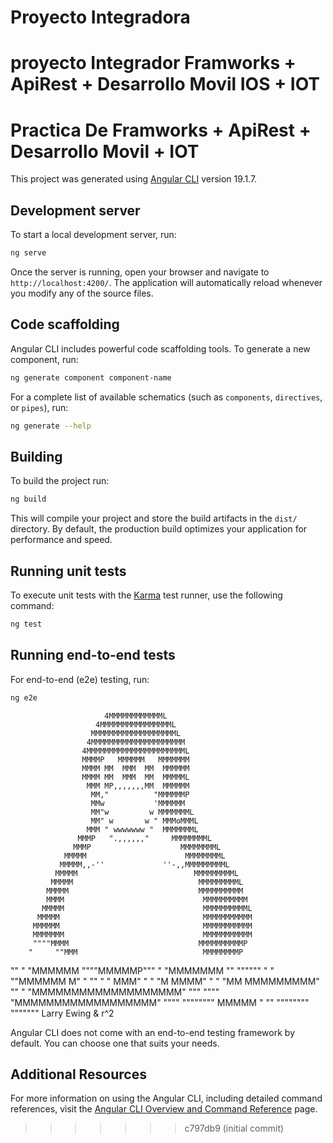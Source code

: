 # Proyecto Integradora
proyecto Integrador Framworks + ApiRest + Desarrollo Movil IOS + IOT
=======
# Practica De Framworks + ApiRest + Desarrollo Movil + IOT

This project was generated using [Angular CLI](https://github.com/angular/angular-cli) version 19.1.7.

## Development server

To start a local development server, run:

```bash
ng serve
```

Once the server is running, open your browser and navigate to `http://localhost:4200/`. The application will automatically reload whenever you modify any of the source files.

## Code scaffolding

Angular CLI includes powerful code scaffolding tools. To generate a new component, run:

```bash
ng generate component component-name
```

For a complete list of available schematics (such as `components`, `directives`, or `pipes`), run:

```bash
ng generate --help
```

## Building

To build the project run:

```bash
ng build
```

This will compile your project and store the build artifacts in the `dist/` directory. By default, the production build optimizes your application for performance and speed.

## Running unit tests

To execute unit tests with the [Karma](https://karma-runner.github.io) test runner, use the following command:

```bash
ng test
```

## Running end-to-end tests

For end-to-end (e2e) testing, run:

```bash
ng e2e
```

                         4MMMMMMMMMMMML
                       4MMMMMMMMMMMMMMMML
                      MMMMMMMMMMMMMMMMMMML
                     4MMMMMMMMMMMMMMMMMMMMM
                    4MMMMMMMMMMMMMMMMMMMMMML
                    MMMMP   MMMMMM   MMMMMMM
                    MMMM MM  MMM  MM  MMMMMM
                    MMMM MM  MMM  MM  MMMMML
                     MMM MP,,,,,,,MM  MMMMMM
                      MM,"          "MMMMMMP
                      MMw           'MMMMMM
                      MM"w         w MMMMMMML
                      MM" w       w " MMMoMMML
                     MMM " wwwwwww "  MMMMMMML
                   MMMP   ".,,,,,,"     MMMMMMMML
                  MMMP                    MMMMMMMML
                MMMMM                      MMMMMMMML
               MMMMM,,-''             ''-,,MMMMMMMMML
              MMMMM                          MMMMMMMMML
             MMMMM                            MMMMMMMMML
            MMMMM                             MMMMMMMMMM
            MMMM                               MMMMMMMMMM
           MMMMM                               MMMMMMMMMML
          MMMMM                                MMMMMMMMMMM
         MMMMMM                                MMMMMMMMMMM
         MMMMMMM                               MMMMMMMMMMM
         """"MMMM                             MMMMMMMMMMP
        "     ""MMM                            MMMMMMMMP
   "" "         "MMMMMM                      """"MMMMMP"""
 "               "MMMMMMM                   ""   """"""   "
 "                ""MMMMMM                 M"             " ""
  "                 "                   MMM"                  "
 "                   "M               MMMM"                   "
 "                    "MM        MMMMMMMMM"                ""
 "                    "MMMMMMMMMMMMMMMMMMM"              """
  """"                "MMMMMMMMMMMMMMMMMM"           """"
      """"""""       MMMMM               "        ""
              """"""""                      """""""  Larry Ewing & r^2


 












Angular CLI does not come with an end-to-end testing framework by default. You can choose one that suits your needs.

## Additional Resources

For more information on using the Angular CLI, including detailed command references, visit the [Angular CLI Overview and Command Reference](https://angular.dev/tools/cli) page.
>>>>>>> c797db9 (initial commit)
